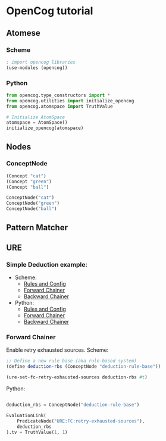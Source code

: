 # OpenCog tutorial


## Atomese

### Scheme

```scheme
; import opencog libraries
(use-modules (opencog))

```

### Python

```python
from opencog.type_constructors import *
from opencog.utilities import initialize_opencog
from opencog.atomspace import TruthValue

# Initialize AtomSpace
atomspace = AtomSpace()
initialize_opencog(atomspace)
```

## Nodes

### ConceptNode

```scheme
(Concept "cat")
(Concept "green")
(Concept "ball")
```

```python
ConceptNode("cat")
ConceptNode("green")
ConceptNode("ball")
```

## Pattern Matcher

## URE

### Simple Deduction example:

* Scheme:
  * [Rules and Config](samples/ure/scheme/sample-deduction.scm)
  * [Forward Chainer](samples/ure/scheme/sample-fc-deduction.scm)
  * [Backward Chainer](samples/ure/scheme/sample-fc-deduction.scm)
* Python:
  * [Rules and Config](samples/ure/python/sample_deduction.py)
  * [Forward Chainer](samples/ure/python/sample_fc_deduction.py)
  * [Backward Chainer](samples/ure/python/sample_bc_deduction.py)


### Forward Chainer

Enable retry exhausted sources.
Scheme:

```scheme
;; Define a new rule base (aka rule-based system)
(define deduction-rbs (ConceptNode "deduction-rule-base"))

(ure-set-fc-retry-exhausted-sources deduction-rbs #t)

```
Python:
```python

deduction_rbs = ConceptNode("deduction-rule-base")

EvaluationLink(
    PredicateNode("URE:FC:retry-exhausted-sources"),
    deduction_rbs
).tv = TruthValue(1, 1)
```